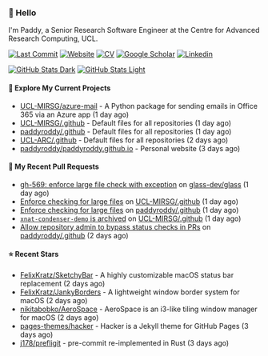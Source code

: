 ### 👋 Hello

I'm Paddy, a Senior Research Software Engineer at the Centre for Advanced
Research Computing, UCL.

[![Last Commit](https://img.shields.io/github/last-commit/paddyroddy/paddyroddy/main?label=updated)](https://github.com/paddyroddy)
[![Website](https://img.shields.io/badge/GitHub%20Pages-222?logo=githubpages&logoColor=fff&style=for-the-badge&style=flat)](https://paddyroddy.github.io)
[![CV](https://img.shields.io/badge/CV-PDF-pink.svg)](https://paddyroddy.github.io/cv)
[![Google Scholar](https://img.shields.io/badge/Google%20Scholar-4285F4?logo=googlescholar&logoColor=fff&style=for-the-badge&style=flat)](https://scholar.google.com/citations?user=OFigHUwAAAAJ)
[![Linkedin](https://img.shields.io/badge/LinkedIn-0A66C2?logo=linkedin&logoColor=fff&style=for-the-badge&style=flat)](https://www.linkedin.com/in/patrickjamesroddy)

[![GitHub Stats Dark](https://github-readme-stats-paddyroddy.vercel.app/api?username=paddyroddy&disable_animations=true&hide_border=true&hide_title=true&include_all_commits=true&rank_icon=github&show=prs_merged,reviews&show_icons=true&theme=tokyonight)](https://github.com/paddyroddy/paddyroddy#gh-dark-mode-only)
[![GitHub Stats Light](https://github-readme-stats-paddyroddy.vercel.app/api?username=paddyroddy&disable_animations=true&hide_border=true&hide_title=true&include_all_commits=true&rank_icon=github&show=prs_merged,reviews&show_icons=true&theme=default)](https://github.com/paddyroddy/paddyroddy#gh-light-mode-only)

#### 👷 Explore My Current Projects

- [UCL-MIRSG/azure-mail](https://github.com/UCL-MIRSG/azure-mail) - A Python package for sending emails in Office 365 via an Azure app
  (1 day ago)
- [UCL-MIRSG/.github](https://github.com/UCL-MIRSG/.github) - Default files for all repositories
  (1 day ago)
- [paddyroddy/.github](https://github.com/paddyroddy/.github) - Default files for all repositories
  (1 day ago)
- [UCL-ARC/.github](https://github.com/UCL-ARC/.github) - Default files for all repositories
  (2 days ago)
- [paddyroddy/paddyroddy.github.io](https://github.com/paddyroddy/paddyroddy.github.io) - Personal website
  (3 days ago)

#### 🔨 My Recent Pull Requests

- [gh-569: enforce large file check with exception](https://github.com/glass-dev/glass/pull/570) on [glass-dev/glass](https://github.com/glass-dev/glass)
  (1 day ago)
- [Enforce checking for large files](https://github.com/UCL-MIRSG/.github/pull/171) on [UCL-MIRSG/.github](https://github.com/UCL-MIRSG/.github)
  (1 day ago)
- [Enforce checking for large files](https://github.com/paddyroddy/.github/pull/285) on [paddyroddy/.github](https://github.com/paddyroddy/.github)
  (1 day ago)
- [`xnat-condenser-demo` is archived](https://github.com/UCL-MIRSG/.github/pull/170) on [UCL-MIRSG/.github](https://github.com/UCL-MIRSG/.github)
  (1 day ago)
- [Allow repository admin to bypass status checks in PRs](https://github.com/paddyroddy/.github/pull/284) on [paddyroddy/.github](https://github.com/paddyroddy/.github)
  (2 days ago)

#### ⭐ Recent Stars

- [FelixKratz/SketchyBar](https://github.com/FelixKratz/SketchyBar) - A highly customizable macOS status bar replacement
  (2 days ago)
- [FelixKratz/JankyBorders](https://github.com/FelixKratz/JankyBorders) - A lightweight window border system for macOS
  (2 days ago)
- [nikitabobko/AeroSpace](https://github.com/nikitabobko/AeroSpace) - AeroSpace is an i3-like tiling window manager for macOS
  (2 days ago)
- [pages-themes/hacker](https://github.com/pages-themes/hacker) - Hacker is a Jekyll theme for GitHub Pages
  (3 days ago)
- [j178/prefligit](https://github.com/j178/prefligit) - pre-commit re-implemented in Rust
  (3 days ago)

